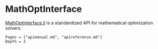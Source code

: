 # MathOptInterface

[MathOptInterface.jl](https://github.com/jump-dev/MathOptInterface.jl) is a standardized API for mathematical optimization solvers.

```@contents
Pages = ["apimanual.md", "apireference.md"]
Depth = 3
```
